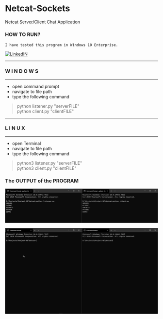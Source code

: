 # Netcat-Sockets

Netcat Server/Client Chat Application

### HOW TO RUN?
    I have tested this program in Windows 10 Enterprise.

[![LinkedIN](https://img.shields.io/badge/LinkedIn-0077B5?style=for-the-badge&logo=linkedin&logoColor=white)](https://www.linkedin.com/in/jadhusan24/)

-----------------------------------
###       W I N D O W S
-----------------------------------
- open command prompt
- navigate to  file path
- type the following command
>python listener.py "serverFILE" <br/>
>python client.py "clientFILE" <br/>
-----------------------------------
###         L I N U X
-----------------------------------
- open Terminal
- navigate to  file path
- type the following command
>python3 listener.py "serverFILE" <br/>
>python3 client.py "clientFILE" <br/>

### The OUTPUT of the PROGRAM

![Screenshot](./output/output.jpg)

![](/output/output.gif)
